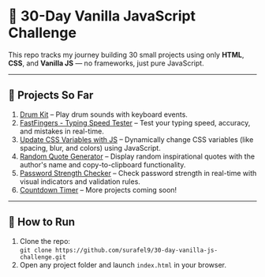 # 🧠 30-Day Vanilla JavaScript Challenge

This repo tracks my journey building 30 small projects using only **HTML**, **CSS**, and **Vanilla JS** — no frameworks, just pure JavaScript.

---

## 📅 Projects So Far

1. [Drum Kit](./Day-01-Drum-Kit) – Play drum sounds with keyboard events.
2. [FastFingers - Typing Speed Tester](./Day-02-FastFingers%20-%20Typing%20Speed%20Tester) – Test your typing speed, accuracy, and mistakes in real-time.
3. [Update CSS Variables with JS](./Day-03-Update%20CSS%20Variables%20with%20JS) – Dynamically change CSS variables (like spacing, blur, and colors) using JavaScript.
4. [Random Quote Generator](./Day-04-Random%20Quote%20Generator) – Display random inspirational quotes with the author's name and copy-to-clipboard functionality.
5. [Password Strength Checker](./Day-05-Password%20Strength%20Checker) – Check password strength in real-time with visual indicators and validation rules.
6. [Countdown Timer](./Day-06-Countdown%20Timer) –
   More projects coming soon!

---

## 🚀 How to Run

1. Clone the repo:  
   `git clone https://github.com/surafel9/30-day-vanilla-js-challenge.git`
2. Open any project folder and launch `index.html` in your browser.
